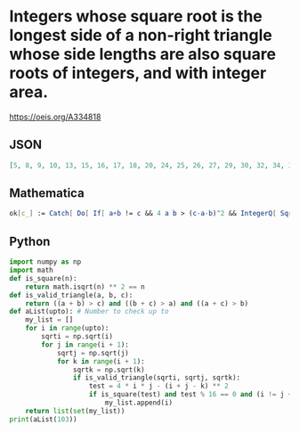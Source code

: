 # Integers whose square root is the longest side of a non\-right triangle whose side lengths are also square roots of integers, and with integer area\.
https://oeis.org/A334818
## JSON
```JSON
[5, 8, 9, 10, 13, 15, 16, 17, 18, 20, 24, 25, 26, 27, 29, 30, 32, 34, 35, 36, 37, 39, 40, 41, 45, 48, 49, 50, 51, 52, 53, 54, 55, 56, 58, 60, 61, 63, 64, 65, 68, 70, 72, 73, 74, 75, 78, 80, 81, 82, 85, 87, 88, 89, 90, 91, 95, 96, 97, 98, 99, 100, 101, 102]
```
## Mathematica
```Mathematica
ok[c_] := Catch[ Do[ If[ a+b != c && 4 a b > (c-a-b)^2 && IntegerQ[ Sqrt[2 a (b+c) - a^2 - (b-c)^2]/4], Throw@ True], {a,c}, {b,a}]; False]; Select[ Range@ 96, ok] (* _Giovanni Resta_, May 13 2020 *)
```
## Python
```Python
import numpy as np
import math
def is_square(n):
    return math.isqrt(n) ** 2 == n
def is_valid_triangle(a, b, c):
    return ((a + b) > c) and ((b + c) > a) and ((a + c) > b)
def aList(upto): # Number to check up to
    my_list = []
    for i in range(upto):
        sqrti = np.sqrt(i)
        for j in range(i + 1):
            sqrtj = np.sqrt(j)
            for k in range(i + 1):
                sqrtk = np.sqrt(k)
                if is_valid_triangle(sqrti, sqrtj, sqrtk):
                    test = 4 * i * j - (i + j - k) ** 2
                    if is_square(test) and test % 16 == 0 and (i != j + k):
                        my_list.append(i)
    return list(set(my_list))
print(aList(103))
```
